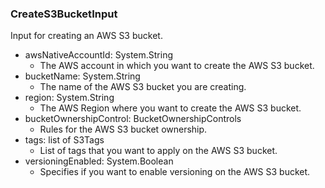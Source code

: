 ### CreateS3BucketInput
Input for creating an AWS S3 bucket.

- awsNativeAccountId: System.String
  - The AWS account in which you want to create the AWS S3 bucket.
- bucketName: System.String
  - The name of the AWS S3 bucket you are creating.
- region: System.String
  - The AWS Region where you want to create the AWS S3 bucket.
- bucketOwnershipControl: BucketOwnershipControls
  - Rules for the AWS S3 bucket ownership.
- tags: list of S3Tags
  - List of tags that you want to apply on the AWS S3 bucket.
- versioningEnabled: System.Boolean
  - Specifies if you want to enable versioning on the AWS S3 bucket.
